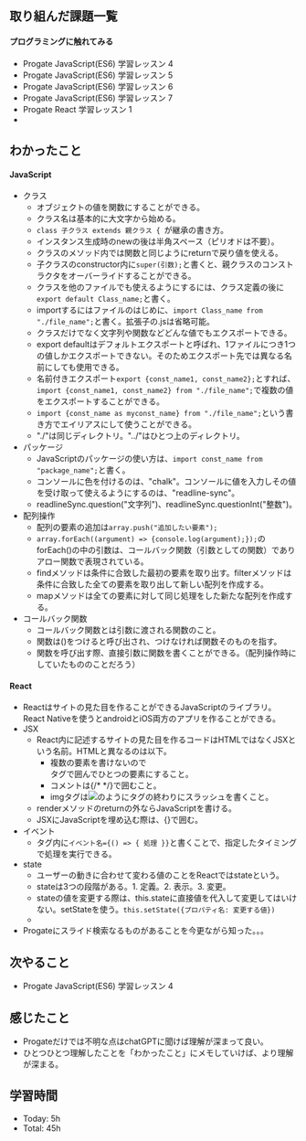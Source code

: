 ## 取り組んだ課題一覧
#### プログラミングに触れてみる
- Progate JavaScript(ES6) 学習レッスン 4
- Progate JavaScript(ES6) 学習レッスン 5
- Progate JavaScript(ES6) 学習レッスン 6
- Progate JavaScript(ES6) 学習レッスン 7
- Progate React 学習レッスン 1
- 
## わかったこと
#### JavaScript
- クラス
  - オブジェクトの値を関数にすることができる。
  - クラス名は基本的に大文字から始める。
  - `class 子クラス extends 親クラス { `が継承の書き方。
  - インスタンス生成時のnewの後は半角スペース（ピリオドは不要）。
  - クラスのメソッド内では関数と同じようにreturnで戻り値を使える。
  - 子クラスのconstructor内に`super(引数);`と書くと、親クラスのコンストラクタをオーバーライドすることができる。
  - クラスを他のファイルでも使えるようにするには、クラス定義の後に`export default Class_name;`と書く。
  - importするにはファイルのはじめに、`import Class_name from "./file_name";`と書く。拡張子の.jsは省略可能。
  - クラスだけでなく文字列や関数などどんな値でもエクスポートできる。
  - export defaultはデフォルトエクスポートと呼ばれ、1ファイルにつき1つの値しかエクスポートできない。そのためエクスポート先では異なる名前にしても使用できる。
  - 名前付きエクスポート`export {const_name1, const_name2};`とすれば、`import {const_name1, const_name2} from "./file_name";`で複数の値をエクスポートすることができる。
  - `import {const_name as myconst_name} from "./file_name";`という書き方でエイリアスにして使うことができる。
  - "./"は同じディレクトリ。"../"はひとつ上のディレクトリ。
- パッケージ
  - JavaScriptのパッケージの使い方は、`import const_name from "package_name";`と書く。
  - コンソールに色を付けるのは、"chalk"。コンソールに値を入力しその値を受け取って使えるようにするのは、"readline-sync"。
  - readlineSync.question("文字列")、readlineSync.questionInt("整数")。
- 配列操作
  - 配列の要素の追加は`array.push("追加したい要素");`
  - `array.forEach((argument) => {console.log(argument);});`のforEach()の中の引数は、コールバック関数（引数としての関数）でありアロー関数で表現されている。
  - findメソッドは条件に合致した最初の要素を取り出す。filterメソッドは条件に合致した全ての要素を取り出して新しい配列を作成する。
  - mapメソッドは全ての要素に対して同じ処理をした新たな配列を作成する。
- コールバック関数
  - コールバック関数とは引数に渡される関数のこと。
  - 関数は()をつけると呼び出され、つけなければ関数そのものを指す。
  - 関数を呼び出す際、直接引数に関数を書くことができる。（配列操作時にしていたもののことだろう）
#### React
- Reactはサイトの見た目を作ることができるJavaScriptのライブラリ。React Nativeを使うとandroidとiOS両方のアプリを作ることができる。
- JSX
  - React内に記述するサイトの見た目を作るコードはHTMLではなくJSXという名前。HTMLと異なるのは以下。
    - 複数の要素を書けないので<div>タグで囲んでひとつの要素にすること。
    - コメントは{/* */}で囲むこと。
    - imgタグは<img src='画像のURL' />のようにタグの終わりにスラッシュを書くこと。
  - renderメソッドのreturnの外ならJavaScriptを書ける。
  - JSXにJavaScriptを埋め込む際は、{}で囲む。
- イベント
  - タグ内に`イベント名={() => { 処理 }}`と書くことで、指定したタイミングで処理を実行できる。
- state
  - ユーザーの動きに合わせて変わる値のことをReactではstateという。
  - stateは3つの段階がある。1. 定義。2. 表示。3. 変更。
  - stateの値を変更する際は、this.stateに直接値を代入して変更してはいけない。setStateを使う。`this.setState({プロパティ名: 変更する値})`
  - 
- Progateにスライド検索なるものがあることを今更ながら知った。。。
## 次やること
- Progate JavaScript(ES6) 学習レッスン 4
## 感じたこと
- Progateだけでは不明な点はchatGPTに聞けば理解が深まって良い。
- ひとつひとつ理解したことを「わかったこと」にメモしていけば、より理解が深まる。
## 学習時間
- Today: 5h
- Total: 45h
